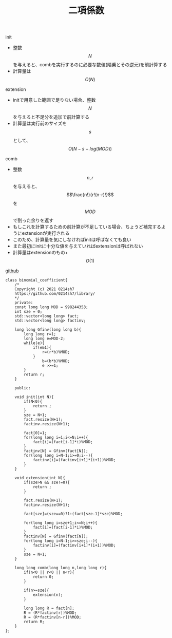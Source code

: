 ﻿---
title: "二項係数"
permalink: /posts/binomial-coefficient
writer: 0214sh7
layout: library
---


init
- 整数$$N$$を与えると、combを実行するのに必要な数値(階乗とその逆元)を前計算する
- 計算量は$$Ο(N)$$

extension
- initで用意した範囲で足りない場合、整数$$N$$を与えると不足分を追加で前計算する
- 計算量は実行前のサイズを$$s$$として、$$Ο(N-s+log(MOD))$$

comb
- 整数$$n,r$$を与えると、$$\frac{n!}{r!(n-r)!}$$を$$MOD$$で割った余りを返す
- もしこれを計算するための前計算が不足している場合、ちょうど補完するようにextensionが実行される
- このため、計算量を気にしなければinitは呼ばなくても良い
- また最初にinitに十分な値を与えていればextensionは呼ばれない
- 計算量はextensionのもの+$$Ο(1)$$

[github](https://github.com/0214sh7/procon-library/blob/master/math/binomial%20coefficient.cpp)

~~~
class binomial_coefficient{
    /*
    Copyright (c) 2021 0214sh7
    https://github.com/0214sh7/library/
    */
    private:
    const long long MOD = 998244353;
    int sze = 0;
    std::vector<long long> fact;
    std::vector<long long> factinv;
    
    long long Gfinv(long long b){
        long long r=1;
        long long e=MOD-2;
        while(e){
            if(e&1){
                r=(r*b)%MOD;
            }
                b=(b*b)%MOD;
                e >>=1;
        }
        return r;
    }
    
    public:
    
    void init(int N){
        if(N<0){
            return ;
        }
        sze = N+1;
        fact.resize(N+1);
        factinv.resize(N+1);
        
        fact[0]=1;
        for(long long i=1;i<=N;i++){
            fact[i]=(fact[i-1]*i)%MOD;
        }
        factinv[N] = Gfinv(fact[N]);
        for(long long i=N-1;i>=0;i--){
            factinv[i]=(factinv[i+1]*(i+1))%MOD;
        }
    }
    
    void extension(int N){
        if(sze>N && sze!=0){
            return ;
        }
        
        fact.resize(N+1);
        factinv.resize(N+1);
        
        fact[sze]=(sze==0)?1:(fact[sze-1]*sze)%MOD;
        
        for(long long i=sze+1;i<=N;i++){
            fact[i]=(fact[i-1]*i)%MOD;
        }
        factinv[N] = Gfinv(fact[N]);
        for(long long i=N-1;i>=sze;i--){
            factinv[i]=(factinv[i+1]*(i+1))%MOD;
        }
        sze = N+1;
    }
    
    long long comb(long long n,long long r){
        if(n<0 || r<0 || n<r){
            return 0;
        }
        
        if(n>=sze){
            extension(n);
        }
        
        long long R = fact[n];
        R = (R*factinv[r])%MOD;
        R = (R*factinv[n-r])%MOD;
        return R;
    }
};
~~~